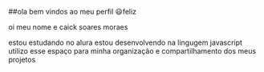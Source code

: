 ##ola bem vindos ao meu perfil 😃feliz

oi meu nome e caick soares moraes

estou estudando no alura
estou desenvolvendo na lingugem javascript
utilizo esse espaço para minha organização e compartilhamento dos meus projetos
